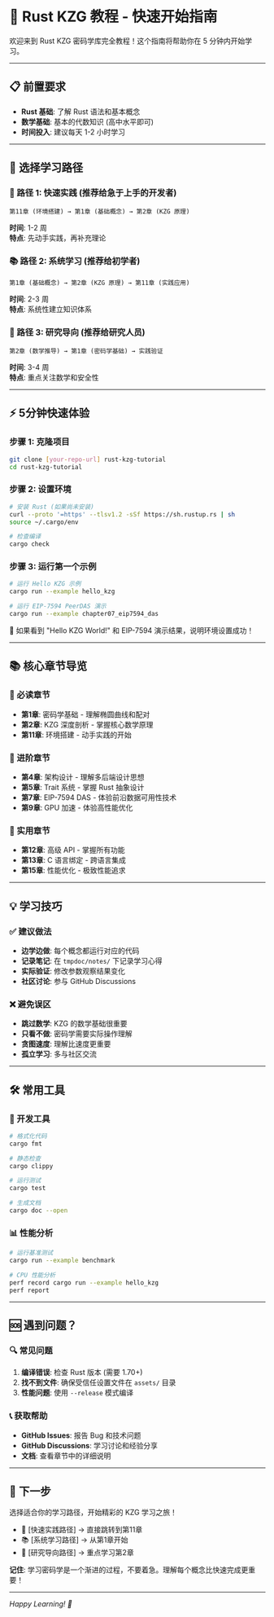 # 🚀 Rust KZG 教程 - 快速开始指南

欢迎来到 Rust KZG 密码学库完全教程！这个指南将帮助你在 5 分钟内开始学习。

---

## 📋 前置要求

- **Rust 基础**: 了解 Rust 语法和基本概念
- **数学基础**: 基本的代数知识 (高中水平即可)
- **时间投入**: 建议每天 1-2 小时学习

---

## 🎯 选择学习路径

### 🚀 路径 1: 快速实践 (推荐给急于上手的开发者)
```
第11章 (环境搭建) → 第1章 (基础概念) → 第2章 (KZG 原理)
```
**时间**: 1-2 周  
**特点**: 先动手实践，再补充理论

### 📚 路径 2: 系统学习 (推荐给初学者)
```
第1章 (基础概念) → 第2章 (KZG 原理) → 第11章 (实践应用)
```
**时间**: 2-3 周  
**特点**: 系统性建立知识体系

### 🔬 路径 3: 研究导向 (推荐给研究人员)
```
第2章 (数学推导) → 第1章 (密码学基础) → 实践验证
```
**时间**: 3-4 周  
**特点**: 重点关注数学和安全性

---

## ⚡ 5分钟快速体验

### 步骤 1: 克隆项目
```bash
git clone [your-repo-url] rust-kzg-tutorial
cd rust-kzg-tutorial
```

### 步骤 2: 设置环境
```bash
# 安装 Rust (如果尚未安装)
curl --proto '=https' --tlsv1.2 -sSf https://sh.rustup.rs | sh
source ~/.cargo/env

# 检查编译
cargo check
```

### 步骤 3: 运行第一个示例
```bash
# 运行 Hello KZG 示例
cargo run --example hello_kzg

# 运行 EIP-7594 PeerDAS 演示
cargo run --example chapter07_eip7594_das
```

🎉 如果看到 "Hello KZG World!" 和 EIP-7594 演示结果，说明环境设置成功！

---

## 📚 核心章节导览

### 🌟 必读章节
- **第1章**: 密码学基础 - 理解椭圆曲线和配对
- **第2章**: KZG 深度剖析 - 掌握核心数学原理
- **第11章**: 环境搭建 - 动手实践的开始

### 🚀 进阶章节
- **第4章**: 架构设计 - 理解多后端设计思想
- **第5章**: Trait 系统 - 掌握 Rust 抽象设计
- **第7章**: EIP-7594 DAS - 体验前沿数据可用性技术
- **第9章**: GPU 加速 - 体验高性能优化

### 🔧 实用章节
- **第12章**: 高级 API - 掌握所有功能
- **第13章**: C 语言绑定 - 跨语言集成
- **第15章**: 性能优化 - 极致性能追求

---

## 💡 学习技巧

### ✅ 建议做法
- **边学边做**: 每个概念都运行对应的代码
- **记录笔记**: 在 `tmpdoc/notes/` 下记录学习心得
- **实际验证**: 修改参数观察结果变化
- **社区讨论**: 参与 GitHub Discussions

### ❌ 避免误区
- **跳过数学**: KZG 的数学基础很重要
- **只看不做**: 密码学需要实际操作理解
- **贪图速度**: 理解比速度更重要
- **孤立学习**: 多与社区交流

---

## 🛠️ 常用工具

### 🔧 开发工具
```bash
# 格式化代码
cargo fmt

# 静态检查
cargo clippy

# 运行测试
cargo test

# 生成文档
cargo doc --open
```

### 📊 性能分析
```bash
# 运行基准测试
cargo run --example benchmark

# CPU 性能分析
perf record cargo run --example hello_kzg
perf report
```

---

## 🆘 遇到问题？

### 🔍 常见问题
1. **编译错误**: 检查 Rust 版本 (需要 1.70+)
2. **找不到文件**: 确保受信任设置文件在 `assets/` 目录
3. **性能问题**: 使用 `--release` 模式编译

### 📞 获取帮助
- **GitHub Issues**: 报告 Bug 和技术问题
- **GitHub Discussions**: 学习讨论和经验分享
- **文档**: 查看章节中的详细说明

---

## 🎯 下一步

选择适合你的学习路径，开始精彩的 KZG 学习之旅！

- 🚀 [快速实践路径] → 直接跳转到第11章
- 📚 [系统学习路径] → 从第1章开始
- 🔬 [研究导向路径] → 重点学习第2章

**记住**: 学习密码学是一个渐进的过程，不要着急。理解每个概念比快速完成更重要！

---

*Happy Learning! 🎉*
